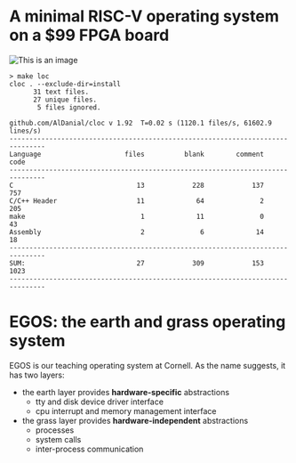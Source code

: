 # A minimal RISC-V operating system on a $99 FPGA board

![This is an image](https://dolobyte.net/print/egos-riscv.jpg)

```shell
> make loc
cloc . --exclude-dir=install
      31 text files.
      27 unique files.                              
       5 files ignored.

github.com/AlDanial/cloc v 1.92  T=0.02 s (1120.1 files/s, 61602.9 lines/s)
-------------------------------------------------------------------------------
Language                     files          blank        comment           code
-------------------------------------------------------------------------------
C                               13            228            137            757
C/C++ Header                    11             64              2            205
make                             1             11              0             43
Assembly                         2              6             14             18
-------------------------------------------------------------------------------
SUM:                            27            309            153           1023
-------------------------------------------------------------------------------
```
# EGOS: the earth and grass operating system

EGOS is our teaching operating system at Cornell. As the name suggests, it has two layers: 
* the earth layer provides **hardware-specific** abstractions
    * tty and disk device driver interface
    * cpu interrupt and memory management interface
* the grass layer provides **hardware-independent** abstractions
    * processes
    * system calls
    * inter-process communication

